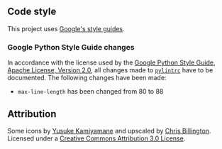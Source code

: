 ## Code style
This project uses [Google's style guides](https://google.github.io/styleguide/).

### Google Python Style Guide changes
In accordance with the license used by the [Google Python Style Guide](https://google.github.io/styleguide/pyguide.html), [Apache License, Version 2.0](https://www.apache.org/licenses/LICENSE-2.0), all changes made to [`pylintrc`](pylintrc) have to be documented. The following changes have been made:
* `max-line-length` has been changed from 80 to 88

## Attribution
Some icons by [Yusuke Kamiyamane](https://p.yusukekamiyamane.com/) and upscaled by [Chris Billington](https://github.com/chrisjbillington/fugue-2x-icons/). Licensed under a [Creative Commons Attribution 3.0 License](https://creativecommons.org/licenses/by/3.0/).
